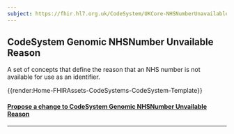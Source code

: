 ```yaml
---
subject: https://fhir.hl7.org.uk/CodeSystem/UKCore-NHSNumberUnavailableReason
---
```


## CodeSystem Genomic NHSNumber Unvailable Reason

A set of concepts that define the reason that an NHS number is not available for use as an identifier.

{{render:Home-FHIRAssets-CodeSystems-CodeSystem-Template}}

<div id="Feedback" class="tabcontent">

<h4><a href='https://simplifier.net/HL7FHIRUKCoreR4/CodeSystem-UKCore-NHSNumberUnavailableReason/~issues?level=File' target="_blank">Propose a change to CodeSystem Genomic NHSNumber Unvailable Reason </a></h4>
</div>

---